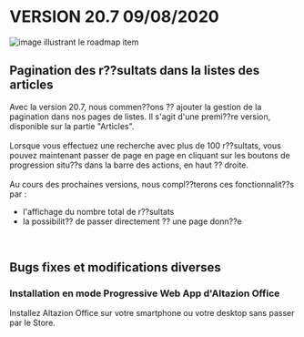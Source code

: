 <div class='releaseNotesVersion'>
<div class='titreEtDate'><h1>VERSION 20.7 <span class='date-release'>09/08/2020</span></h1></div>
<div class='releasesImportantes'>
<!-- item 14535 -->
<div class='roadmapItem'>
<div class='image'><img src='https://altazion.blob.core.windows.net/public/roadmap/20-7-pagination.png' alt='image illustrant le roadmap item' /></div>
<div class='titre'><h2>Pagination des r??sultats dans la listes des articles</h2></div>
<div class='description'><div>Avec la version 20.7, nous commen??ons ?? ajouter la gestion de la pagination dans nos pages de listes. Il s'agit d'une premi??re version, disponible sur la partie &quot;Articles&quot;.</div><div><br></div><div>Lorsque vous effectuez une recherche avec plus de 100 r??sultats, vous pouvez maintenant passer de page en page en cliquant sur les boutons de progression situ??s dans la barre des actions, en haut ?? droite.&nbsp;</div><div><br></div><div>Au cours des prochaines versions, nous compl??terons ces fonctionnalit??s par :</div><div><ul><li>l'affichage du nombre total de r??sultats</li><li>la possibilit?? de passer directement ?? une page donn??e</li></ul></div><div><br></div></div>
</div>
</div>
<h2>Bugs fixes et modifications diverses</h2>
<div class='bugsEtMod'>
<div class='correctionsOuMod'>
<div class='titre'><h3>Installation en mode Progressive Web App d'Altazion Office</h3></div>
<div class='description'><div>Installez Altazion Office sur votre smartphone ou votre desktop sans passer par le Store.&nbsp;</div></div>
</div>
</div>
</div>

